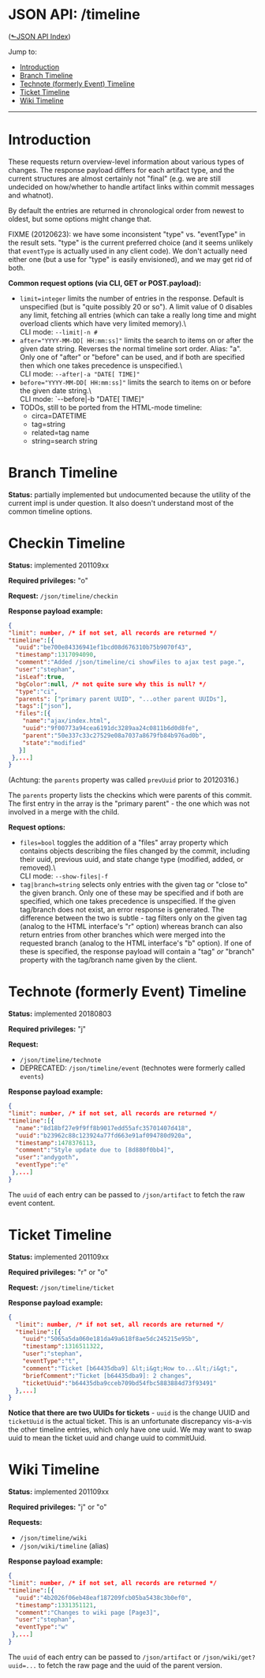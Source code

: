 # JSON API: /timeline
([&#x2b11;JSON API Index](index.md))

Jump to:

* [Introduction](#intro)
* [Branch Timeline](#branch)
* [Technote (formerly Event) Timeline](#technote)
* [Ticket Timeline](#ticket)
* [Wiki Timeline](#wiki)

---

<a id="intro"></a>
# Introduction

These requests return overview-level information about various types of
changes. The response payload differs for each artifact type, and the
current structures are almost certainly not "final" (e.g. we are still
undecided on how/whether to handle artifact links within commit messages
and whatnot).

By default the entries are returned in chronological order from newest
to oldest, but some options might change that.

FIXME (20120623): we have some inconsistent "type" vs. "eventType" in
the result sets. "type" is the current preferred choice (and it seems
unlikely that `eventType` is actually used in any client code). We
don't actually need either one (but a use for "type" is easily
envisioned), and we may get rid of both.

**Common request options (via CLI, GET or POST.payload):**

-   `limit=integer` limits the number of entries in the response. Default
    is unspecified (but is "quite possibly 20 or so"). A limit value of
    0 disables any limit, fetching all entries (which can take a really
    long time and might overload clients which have very limited
    memory).\  
    CLI mode: `--limit|-n #`
-   `after="YYYY-MM-DD[ HH:mm:ss]"` limits the search to items on or
    after the given date string. Reverses the normal timeline sort
    order. Alias: "a". Only one of "after" or "before" can be used, and
    if both are specified then which one takes precedence is
    unspecified.\  
    CLI mode: `--after|-a "DATE[ TIME]"`
-   `before="YYYY-MM-DD[ HH:mm:ss]"` limits the search to items on or
    before the given date string.\  
    CLI mode: `--before|-b "DATE[ TIME]"
-   TODOs, still to be ported from the HTML-mode timeline:
    -   circa=DATETIME
    -   tag=string
    -   related=tag name
    -   string=search string

<a id="branch"></a>
# Branch Timeline

**Status:** partially implemented but undocumented because the utility
of the current impl is under question. It also doesn't understand most
of the common timeline options.

<a id="checkin"></a>
# Checkin Timeline

**Status:** implemented 201109xx

**Required privileges:** "o"

**Request:** `/json/timeline/checkin`

**Response payload example:**

```json
{
"limit": number, /* if not set, all records are returned */
"timeline":[{
  "uuid":"be700e84336941ef1bcd08d676310b75b9070f43",
  "timestamp":1317094090,
  "comment":"Added /json/timeline/ci showFiles to ajax test page.",
  "user":"stephan",
  "isLeaf":true,
  "bgColor":null, /* not quite sure why this is null? */
  "type":"ci",
  "parents": ["primary parent UUID", "...other parent UUIDs"],
  "tags":["json"],
  "files":[{
    "name":"ajax/index.html",
    "uuid":"9f00773a94cea6191dc3289aa24c0811b6d0d8fe",
    "parent":"50e337c33c27529e08a7037a8679fb84b976ad0b",
    "state":"modified"
   }]
 },...]
}
```

(Achtung: the `parents` property was called `prevUuid` prior to 20120316.)

The `parents` property lists the checkins which were parents of this
commit. The first entry in the array is the "primary parent" - the one
which was not involved in a merge with the child.

**Request options:**

-   `files=bool` toggles the addition of a "files" array property which
    contains objects describing the files changed by the commit,
    including their uuid, previous uuid, and state change type
    (modified, added, or removed).\  
    CLI mode: `--show-files|-f`
-   `tag|branch=string` selects only entries with the given tag or "close
    to" the given branch. Only one of these may be specified and if both
    are specified, which one takes precedence is unspecified. If the
    given tag/branch does not exist, an error response is generated. The
    difference between the two is subtle - tag filters only on the given
    tag (analog to the HTML interface's "r" option) whereas branch can
    also return entries from other branches which were merged into the
    requested branch (analog to the HTML interface's "b" option). If one
    of these is specified, the response payload will contain a "tag"
    *or* "branch" property with the tag/branch name given by the client.

<a id="technote"></a>
# Technote (formerly Event) Timeline

**Status:** implemented 20180803

**Required privileges:** "j"

**Request:**

- `/json/timeline/technote`
- DEPRECATED: `/json/timeline/event` (technotes were formerly called `events`)

**Response payload example:**

```json
{
"limit": number, /* if not set, all records are returned */
"timeline":[{
  "name":"8d18bf27e9f9ff8b9017edd55afc35701407d418",
  "uuid":"b23962c88c123924a77fd663e91af094780d920a",
  "timestamp":1478376113,
  "comment":"Style update due to [8d880f0bb4]",
  "user":"andygoth",
  "eventType":"e"
 },...]
}
```

The `uuid` of each entry can be passed to `/json/artifact` to fetch the raw
event content.

<a id="ticket"></a>
# Ticket Timeline

**Status:** implemented 201109xx

**Required privileges:** "r" or "o"

**Request:** `/json/timeline/ticket`

**Response payload example:**

```json
{
  "limit": number, /* if not set, all records are returned */
  "timeline":[{
    "uuid":"5065a5da060e181da49a618f8ae5dc245215e95b",
    "timestamp":1316511322,
    "user":"stephan",
    "eventType":"t",
    "comment":"Ticket [b64435dba9] &lt;i&gt;How to...&lt;/i&gt;",
    "briefComment":"Ticket [b64435dba9]: 2 changes",
    "ticketUuid":"b64435dba9cceb709bd54fbc5883884d73f93491"
  },...]
}
```

**Notice that there are two UUIDs for tickets** - `uuid` is the change
UUID and `ticketUuid` is the actual ticket. This is an unfortunate
discrepancy vis-a-vis the other timeline entries, which only have one
uuid. We may want to swap uuid to mean the ticket uuid and change uuid
to commitUuid.

<a id="wiki"></a>
# Wiki Timeline

**Status:** implemented 201109xx

**Required privileges:** "j" or "o"

**Requests:**

-   `/json/timeline/wiki`
-   `/json/wiki/timeline` (alias)

**Response payload example:**

```json
{
"limit": number, /* if not set, all records are returned */
"timeline":[{
  "uuid":"4b2026f06eb48eaf187209fcb05ba5438c3b0ef0",
  "timestamp":1331351121,
  "comment":"Changes to wiki page [Page3]",
  "user":"stephan",
  "eventType":"w"
 },...]
}
```

The `uuid` of each entry can be passed to `/json/artifact` or
`/json/wiki/get?uuid=...` to fetch the raw page and the uuid of the
parent version.

